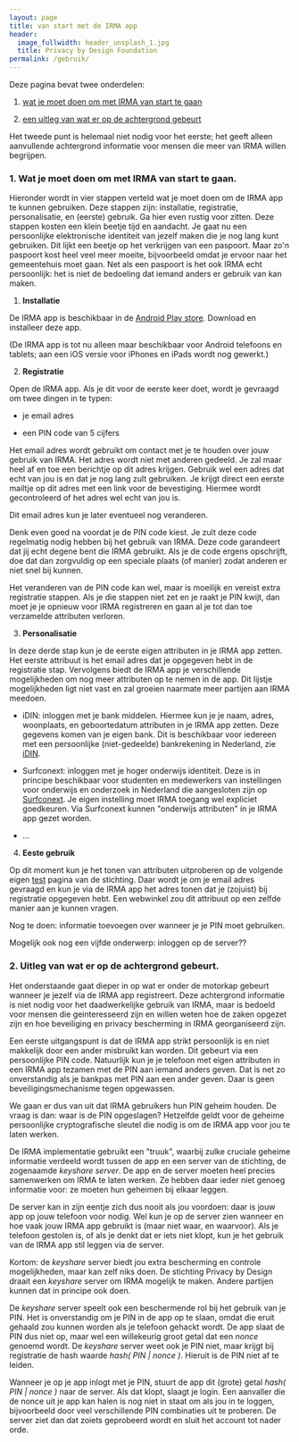 ```yaml
---
layout: page
title: van start met de IRMA app 
header:
  image_fullwidth: header_unsplash_1.jpg
  title: Privacy by Design Foundation
permalink: /gebruik/
---
```

Deze pagina bevat twee onderdelen:

 1. [wat je moet doen om met IRMA van start te gaan](#vanstart)

 2. [een uitleg van wat er op de achtergrond gebeurt](#achtergrond)

Het tweede punt is helemaal niet nodig voor het eerste; het geeft
alleen aanvullende achtergrond informatie voor mensen die meer van
IRMA willen begrijpen.

### <a name="vanstart"></a>1. Wat je moet doen om met IRMA van start te gaan.

Hieronder wordt in vier stappen verteld wat je moet doen om de IRMA
app te kunnen gebruiken. Deze stappen zijn: installatie, registratie,
personalisatie, en (eerste) gebruik. Ga hier even rustig voor zitten.
Deze stappen kosten een klein beetje tijd en aandacht. Je gaat nu een
persoonlijke elektronische identiteit van jezelf maken die je nog lang
kunt gebruiken. Dit lijkt een beetje op het verkrijgen van een
paspoort.  Maar zo'n paspoort kost heel veel meer moeite, bijvoorbeeld
omdat je ervoor naar het gemeentehuis moet gaan. Net als een paspoort
is het ook IRMA echt persoonlijk: het is niet de bedoeling dat iemand
anders er gebruik van kan maken.

 1. **Installatie**

De IRMA app is beschikbaar in de [Android Play
store](https://play.google.com/store/apps/details?id=org.irmacard.cardemu).
Download en installeer deze app.

(De IRMA app is tot nu alleen maar beschikbaar voor Android telefoons
en tablets; aan een iOS versie voor iPhones en iPads wordt nog
gewerkt.)


 2. **Registratie**

Open de IRMA app. Als je dit voor de eerste keer doet, wordt je
gevraagd om twee dingen in te typen:

 * je email adres

 * een PIN code van 5 cijfers

Het email adres wordt gebruikt om contact met je te houden over jouw
gebruik van IRMA. Het adres wordt niet met anderen gedeeld. Je zal
maar heel af en toe een berichtje op dit adres krijgen. Gebruik wel
een adres dat echt van jou is en dat je nog lang zult gebruiken. Je
krijgt direct een eerste mailtje op dit adres met een link voor de
bevestiging. Hiermee wordt gecontroleerd of het adres wel echt van jou
is.

Dit email adres kun je later eventueel nog veranderen.

Denk even goed na voordat je de PIN code kiest. Je zult deze code
regelmatig nodig hebben bij het gebruik van IRMA. Deze code garandeert
dat jij echt degene bent die IRMA gebruikt. Als je de code ergens
opschrijft, doe dat dan zorgvuldig op een speciale plaats (of manier)
zodat anderen er niet snel bij kunnen.

Het veranderen van de PIN code kan wel, maar is moeilijk en vereist
extra registratie stappen. Als je die stappen niet zet en je raakt je
PIN kwijt, dan moet je je opnieuw voor IRMA registreren en gaan al je
tot dan toe verzamelde attributen verloren.

 3. **Personalisatie**

In deze derde stap kun je de eerste eigen attributen in je IRMA app
zetten. Het eerste attribuut is het email adres dat je opgegeven hebt
in de registratie stap. Vervolgens biedt de IRMA app je verschillende
mogelijkheden om nog meer attributen op te nemen in de app. Dit
lijstje mogelijkheden ligt niet vast en zal groeien naarmate meer
partijen aan IRMA meedoen. 

 * iDIN: inloggen met je bank middelen. Hiermee kun je je naam, adres,
   woonplaats, en geboortedatum attributen in je IRMA app zetten. Deze
   gegevens komen van je eigen bank. Dit is beschikbaar voor iedereen
   met een persoonlijke (niet-gedeelde) bankrekening in Nederland, zie
   [iDIN](https://www.idin.nl).

 * Surfconext: inloggen met je hoger onderwijs identiteit. Deze is in
   principe beschikbaar voor studenten en medewerkers van instellingen
   voor onderwijs en onderzoek in Nederland die aangesloten zijn op
   [Surfconext](https://www.surfconext.nl). Je eigen instelling moet
   IRMA toegang wel expliciet goedkeuren. Via Surfconext kunnen
   "onderwijs attributen" in je IRMA app gezet worden.

 * ...


 4. **Eeste gebruik**

Op dit moment kun je het tonen van attributen uitproberen op de
volgende eigen [test](??) pagina van de stichting. Daar wordt je om je
email adres gevraagd en kun je via de IRMA app het adres tonen dat je
(zojuist) bij registratie opgegeven hebt. Een webwinkel zou dit
attribuut op een zelfde manier aan je kunnen vragen.

Nog te doen: informatie toevoegen over wanneer je je PIN moet
gebruiken.

Mogelijk ook nog een vijfde onderwerp: inloggen op de server??



### <a name="achtergrond"></a>2. Uitleg van wat er op de achtergrond gebeurt.

Het onderstaande gaat dieper in op wat er onder de motorkap gebeurt
wanneer je jezelf via de IRMA app registreert. Deze achtergrond
informatie is niet nodig voor het daadwerkelijke gebruik van IRMA,
maar is bedoeld voor mensen die geinteresseerd zijn en willen weten
hoe de zaken opgezet zijn en hoe beveiliging en privacy bescherming in
IRMA georganiseerd zijn.

Een eerste uitgangspunt is dat de IRMA app strikt persoonlijk is en
niet makkelijk door een ander misbruikt kan worden. Dit gebeurt via
een persoonlijke PIN code. Natuurlijk kun je je telefoon met eigen
attributen in een IRMA app tezamen met de PIN aan iemand anders geven.
Dat is net zo onverstandig als je bankpas met PIN aan een ander geven.
Daar is geen beveiligingsmechanisme tegen opgewassen.

We gaan er dus van uit dat IRMA gebruikers hun PIN geheim houden. De
vraag is dan: waar is de PIN opgeslagen? Hetzelfde geldt voor de
geheime persoonlijke cryptografische sleutel die nodig is om de
IRMA app voor jou te laten werken.

De IRMA implementatie gebruikt een "truuk", waarbij zulke cruciale
geheime informatie verdeeld wordt tussen de app en een server van
de stichting, de zogenaamde *keyshare server*. De app en de server
moeten heel precies samenwerken om IRMA te laten werken. Ze hebben
daar ieder niet genoeg informatie voor: ze moeten hun geheimen
bij elkaar leggen.

De server kan in zijn eentje zich dus nooit als jou voordoen: daar is
jouw app op jouw telefoon voor nodig. Wel kun je op de server zien
wanneer en hoe vaak jouw IRMA app gebruikt is (maar niet waar, en
waarvoor). Als je telefoon gestolen is, of als je denkt dat er iets
niet klopt, kun je het gebruik van de IRMA app stil leggen via de
server.

Kortom: de *keyshare* server biedt jou extra bescherming en controle
mogelijkheden, maar kan zelf niks doen. De stichting Privacy by Design
draait een *keyshare* server om IRMA mogelijk te maken. Andere
partijen kunnen dat in principe ook doen.

De *keyshare* server speelt ook een beschermende rol bij het gebruik
van je PIN. Het is onverstandig om je PIN in de app op te slaan, omdat
die eruit gehaald zou kunnen worden als je telefoon gehackt wordt.  De
app slaat de PIN dus niet op, maar wel een willekeurig groot getal dat
een *nonce* genoemd wordt. De *keyshare* server weet ook je PIN niet,
maar krijgt bij registratie de hash waarde *hash( PIN | nonce )*.
Hieruit is de PIN niet af te leiden.

Wanneer je op je app inlogt met je PIN, stuurt de app dit (grote) getal
*hash( PIN | nonce )* naar de server. Als dat klopt, slaagt je login.
Een aanvaller die de nonce uit je app kan halen is nog niet in staat
om als jou in te loggen, bijvoorbeeld door veel verschillende PIN
combinaties uit te proberen. De server ziet dan dat zoiets geprobeerd
wordt en sluit het account tot nader orde.




